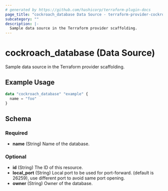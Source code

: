 ```yaml
---
# generated by https://github.com/hashicorp/terraform-plugin-docs
page_title: "cockroach_database Data Source - terraform-provider-cockroach"
subcategory: ""
description: |-
  Sample data source in the Terraform provider scaffolding.
---
```


# cockroach_database (Data Source)

Sample data source in the Terraform provider scaffolding.

## Example Usage

```terraform
data "cockroach_database" "example" {
  name = "foo"
}
```

<!-- schema generated by tfplugindocs -->
## Schema

### Required

- **name** (String) Name of the database.

### Optional

- **id** (String) The ID of this resource.
- **local_port** (String) Local port to be used for port-forward. (default is 26259), use different port to avoid same port opening.
- **owner** (String) Owner of the database.


